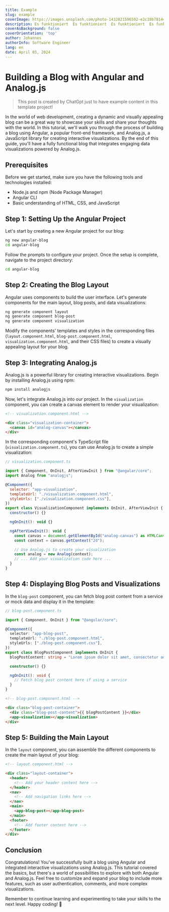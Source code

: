```yaml
---
title: Example
slug: example
coverImage: https://images.unsplash.com/photo-1432821596592-e2c18b78144f?q=80&w=2070&auto=format&fit=crop&ixlib=rb-4.0.3&ixid=M3wxMjA3fDB8MHxwaG90by1wYWdlfHx8fGVufDB8fHx8fA%3D%3D
description: Es funktioniert  Es funktioniert  Es funktioniert  Es funktioniert  Es funktioniert
coverAsBackground: false
coverOrientation: 'top'
author: Johannes
authorInfo: Software Engineer
lang: en
date: April 03, 2024
---
```


# Building a Blog with Angular and Analog.js

> This post is created by ChatGpt just to have example content in this template project!

In the world of web development, creating a dynamic and visually appealing blog can be a great way to showcase your skills and share your thoughts with the world. In this tutorial, we'll walk you through the process of building a blog using Angular, a popular front-end framework, and Analog.js, a JavaScript library for creating interactive visualizations. By the end of this guide, you'll have a fully functional blog that integrates engaging data visualizations powered by Analog.js.

## Prerequisites

Before we get started, make sure you have the following tools and technologies installed:

- Node.js and npm (Node Package Manager)
- Angular CLI
- Basic understanding of HTML, CSS, and JavaScript

## Step 1: Setting Up the Angular Project

Let's start by creating a new Angular project for our blog:

```bash
ng new angular-blog
cd angular-blog
```

Follow the prompts to configure your project. Once the setup is complete, navigate to the project directory:

```bash
cd angular-blog
```

## Step 2: Creating the Blog Layout

Angular uses components to build the user interface. Let's generate components for the main layout, blog posts, and data visualizations:

```bash
ng generate component layout
ng generate component blog-post
ng generate component visualization
```

Modify the components' templates and styles in the corresponding files (`layout.component.html`, `blog-post.component.html`, `visualization.component.html`, and their CSS files) to create a visually appealing layout for your blog.

## Step 3: Integrating Analog.js

Analog.js is a powerful library for creating interactive visualizations. Begin by installing Analog.js using npm:

```bash
npm install analogjs
```

Now, let's integrate Analog.js into our project. In the `visualization` component, you can create a canvas element to render your visualization:

```html
<!-- visualization.component.html -->

<div class="visualization-container">
  <canvas id="analog-canvas"></canvas>
</div>
```

In the corresponding component's TypeScript file (`visualization.component.ts`), you can use Analog.js to create a simple visualization:

```javascript
// visualization.component.ts

import { Component, OnInit, AfterViewInit } from "@angular/core";
import Analog from "analogjs";

@Component({
  selector: "app-visualization",
  templateUrl: "./visualization.component.html",
  styleUrls: ["./visualization.component.css"],
})
export class VisualizationComponent implements OnInit, AfterViewInit {
  constructor() {}

  ngOnInit(): void {}

  ngAfterViewInit(): void {
    const canvas = document.getElementById("analog-canvas") as HTMLCanvasElement;
    const context = canvas.getContext("2d");

    // Use Analog.js to create your visualization
    const analog = new Analog(context);
    // ... Add your visualization code here ...
  }
}
```

## Step 4: Displaying Blog Posts and Visualizations

In the `blog-post` component, you can fetch blog post content from a service or mock data and display it in the template:

```typescript
// blog-post.component.ts

import { Component, OnInit } from "@angular/core";

@Component({
  selector: "app-blog-post",
  templateUrl: "./blog-post.component.html",
  styleUrls: ["./blog-post.component.css"],
})
export class BlogPostComponent implements OnInit {
  blogPostContent: string = "Lorem ipsum dolor sit amet, consectetur adipiscing elit. ...";

  constructor() {}

  ngOnInit(): void {
    // Fetch blog post content here if using a service
  }
}
```

```html
<!-- blog-post.component.html -->

<div class="blog-post-container">
  <div class="blog-post-content">{{ blogPostContent }}</div>
  <app-visualization></app-visualization>
</div>
```

## Step 5: Building the Main Layout

In the `layout` component, you can assemble the different components to create the main layout of your blog:

```html
<!-- layout.component.html -->

<div class="layout-container">
  <header>
    <!-- Add your header content here -->
  </header>
  <nav>
    <!-- Add navigation links here -->
  </nav>
  <main>
    <app-blog-post></app-blog-post>
  </main>
  <footer>
    <!-- Add footer content here -->
  </footer>
</div>
```

## Conclusion

Congratulations! You've successfully built a blog using Angular and integrated interactive visualizations using Analog.js. This tutorial covered the basics, but there's a world of possibilities to explore with both Angular and Analog.js. Feel free to customize and expand your blog to include more features, such as user authentication, comments, and more complex visualizations.

Remember to continue learning and experimenting to take your skills to the next level. Happy coding! 🚀